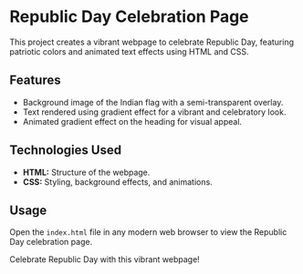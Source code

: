 # Republic Day Celebration Page

This project creates a vibrant webpage to celebrate Republic Day, featuring patriotic colors and animated text effects using HTML and CSS.

## Features

- Background image of the Indian flag with a semi-transparent overlay.
- Text rendered using gradient effect for a vibrant and celebratory look.
- Animated gradient effect on the heading for visual appeal.

## Technologies Used

- **HTML:** Structure of the webpage.
- **CSS:** Styling, background effects, and animations.

## Usage

Open the `index.html` file in any modern web browser to view the Republic Day celebration page.


Celebrate Republic Day with this vibrant webpage!
